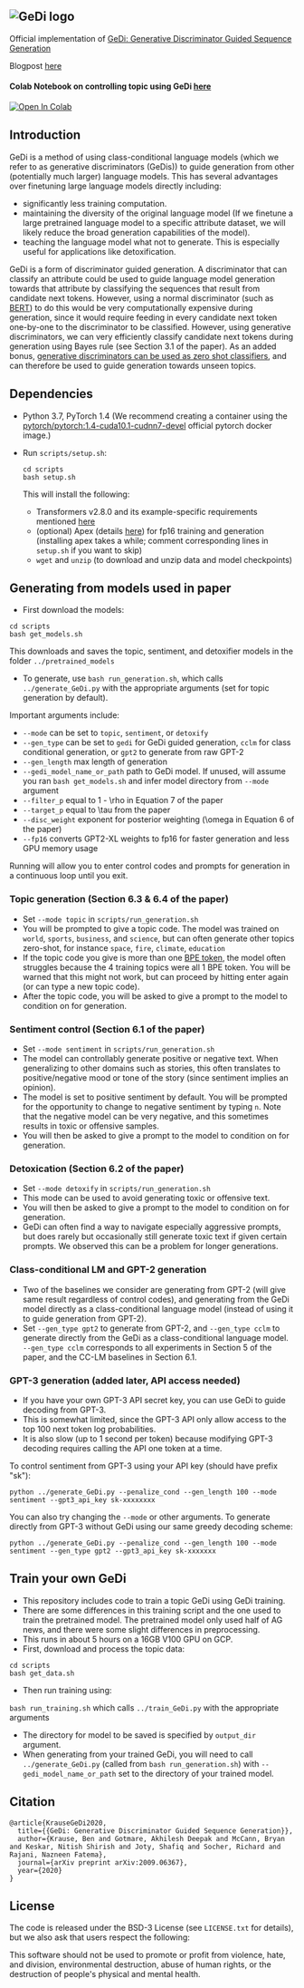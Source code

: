 


![GeDi logo](https://github.com/salesforce/GeDi/blob/master/gedi_logo_small.png)
--------------------------------------------------------------------------------

Official implementation of [GeDi: Generative Discriminator Guided Sequence Generation](https://arxiv.org/abs/2009.06367)

Blogpost [here](https://blog.einstein.ai/gedi/)


#### Colab Notebook on controlling topic using GeDi [here](https://colab.research.google.com/github/salesforce/GeDi/blob/master/GeDi_guided_GPT_2_XL.ipynb)     

[![Open In Colab](https://colab.research.google.com/assets/colab-badge.svg)](https://colab.research.google.com/github/salesforce/GeDi/blob/master/GeDi_guided_GPT_2_XL.ipynb)

## Introduction

GeDi is a method of using class-conditional language models (which we refer to as generative discriminators (GeDis)) to guide generation from other (potentially much larger) language models. This has several advantages over finetuning large language models directly including:

* significantly less training computation.
* maintaining the diversity of the original language model (If we finetune a large pretrained language model to a specific attribute dataset, we will likely reduce the broad generation capabilities of the model).
* teaching the language model what not to generate. This is especially useful for applications like detoxification.


GeDi is a form of discriminator guided generation. A discriminator that can classify an attribute could be used to guide language model generation towards that attribute by classifying the sequences that result from candidate next tokens. However, using a normal discriminator (such as [BERT](https://arxiv.org/abs/1810.04805)) to do this would be very computationally expensive during generation, since it would require feeding in every candidate next token one-by-one to the discriminator to be classified. However, using generative discriminators, we can very efficiently classify candidate next tokens during generation using Bayes rule (see Section 3.1 of the paper). As an added bonus, [generative discriminators can be used as zero shot classifiers](https://arxiv.org/abs/1703.01898), and can therefore be used to guide generation towards unseen topics.


## Dependencies

- Python 3.7, PyTorch 1.4
(We recommend creating a container using the [pytorch/pytorch:1.4-cuda10.1-cudnn7-devel](https://hub.docker.com/layers/pytorch/pytorch/1.4-cuda10.1-cudnn7-devel/images/sha256-c612782acc39256aac0637d58d297644066c62f6f84f0b88cfdc335bb25d0d22?context=explore) official pytorch docker image.)
- Run `scripts/setup.sh`:
  ```
  cd scripts
  bash setup.sh
  ```
  This will install the following:

  - Transformers v2.8.0 and its example-specific requirements mentioned [here](https://github.com/huggingface/transformers/tree/master/examples#important-note)
  - (optional) Apex (details [here](https://github.com/NVIDIA/apex#linux)) for fp16 training and generation (installing apex takes a while; comment corresponding lines in `setup.sh` if you want to skip)
  - `wget` and `unzip` (to download and unzip data and model checkpoints)

## Generating from models used in paper
- First download the models:
```
cd scripts
bash get_models.sh
```
This downloads and saves the topic, sentiment, and detoxifier models in the folder `../pretrained_models`

- To generate, use `bash run_generation.sh`, which calls `../generate_GeDi.py` with the appropriate arguments (set for topic generation by default).

Important arguments include:

* `--mode` can be set to `topic`, `sentiment`, or `detoxify`
* `--gen_type` can be set to `gedi` for GeDi guided generation, `cclm` for class conditional generation, or `gpt2` to generate from raw GPT-2
* `--gen_length` max length of generation
* `--gedi_model_name_or_path` path to GeDi model. If unused, will assume you ran `bash get_models.sh` and infer model directory from `--mode` argument
* `--filter_p` equal to 1 - \rho in Equation 7 of the paper
* `--target_p` equal to \tau from the paper
* `--disc_weight` exponent for posterior weighting (\omega in Equation 6 of the paper)
* `--fp16` converts GPT2-XL weights to fp16 for faster generation and less GPU memory usage

Running will allow you to enter control codes and prompts for generation in a continuous loop until you exit.

### Topic generation (Section 6.3 & 6.4 of the paper)
- Set `--mode topic` in `scripts/run_generation.sh`
- You will be prompted to give a topic code. The model was trained on `world`, `sports`, `business`, and `science`, but can often generate other topics zero-shot, for instance `space`, `fire`, `climate`, `education`
- If the topic code you give is more than one [BPE token](https://arxiv.org/abs/1508.07909), the model often struggles because the 4 training topics were all 1 BPE token. You will be warned that this might not work, but can proceed by hitting enter again (or can type a new topic code).
- After the topic code, you will be asked to give a prompt to the model to condition on for generation.

### Sentiment control (Section 6.1 of the paper)
- Set `--mode sentiment` in `scripts/run_generation.sh`
- The model can controllably generate positive or negative text. When generalizing to other domains such as stories, this often translates to positive/negative mood or tone of the story (since sentiment implies an opinion).
- The model is set to positive sentiment by default. You will be prompted for the opportunity to change to negative sentiment by typing `n`. Note that the negative model can be very negative, and this sometimes results in toxic or offensive samples.
- You will then be asked to give a prompt to the model to condition on for generation.

### Detoxication (Section 6.2 of the paper)
- Set `--mode detoxify` in `scripts/run_generation.sh`
- This mode can be used to avoid generating toxic or offensive text.
- You will then be asked to give a prompt to the model to condition on for generation.
- GeDi can often find a way to navigate especially aggressive prompts, but does rarely but occasionally still generate toxic text if given certain prompts. We observed this can be a problem for longer generations.

### Class-conditional LM and GPT-2 generation
- Two of the baselines we consider are generating from GPT-2 (will give same result regardless of control codes), and generating from the GeDi model directly as a class-conditional language model (instead of using it to guide generation from GPT-2).
- Set `--gen_type gpt2` to generate from GPT-2, and `--gen_type cclm` to generate directly from the GeDi as a class-conditional language model. `--gen_type cclm` corresponds to all experiments in Section 5 of the paper, and the CC-LM baselines in Section 6.1.

### GPT-3 generation (added later, API access needed)
- If you have your own GPT-3 API secret key, you can use GeDi to guide decoding from GPT-3.
- This is somewhat limited, since the GPT-3 API only allow access to the top 100 next token log probabilities.
- It is also slow (up to 1 second per token) because modifying GPT-3 decoding requires calling the API one token at a time.

To control sentiment from GPT-3 using your API key (should have prefix "sk"):

`python ../generate_GeDi.py --penalize_cond --gen_length 100 --mode sentiment --gpt3_api_key sk-xxxxxxxx`

You can also try changing the `--mode` or other arguments. To generate directly from GPT-3 without GeDi using our same greedy decoding scheme:

`python ../generate_GeDi.py --penalize_cond --gen_length 100 --mode sentiment --gen_type gpt2 --gpt3_api_key sk-xxxxxxx`


## Train your own GeDi

- This repository includes code to train a topic GeDi using GeDi training.
- There are some differences in this training script and the one used to train the pretrained model. The pretrained model only used half of AG news, and there were some slight differences in preprocessing.
- This runs in about 5 hours on a 16GB V100 GPU on GCP.
- First, download and process the topic data:

```
cd scripts
bash get_data.sh
```

- Then run training using:

`bash run_training.sh` which calls `../train_GeDi.py` with the appropriate arguments

- The directory for model to be saved is specified by `output_dir` argument.
- When generating from your trained GeDi, you will need to call `../generate_GeDi.py` (called from `bash run_generation.sh`) with `--gedi_model_name_or_path` set to the directory of your trained model.

## Citation
```
@article{KrauseGeDi2020,
  title={{GeDi: Generative Discriminator Guided Sequence Generation}},
  author={Krause, Ben and Gotmare, Akhilesh Deepak and McCann, Bryan and Keskar, Nitish Shirish and Joty, Shafiq and Socher, Richard and Rajani, Nazneen Fatema},
  journal={arXiv preprint arXiv:2009.06367},
  year={2020}
}
```

## License
The code is released under the BSD-3 License (see `LICENSE.txt` for details), but we also ask that users respect the following:

This software should not be used to promote or profit from violence, hate, and division, environmental destruction, abuse of human rights, or the destruction of people's physical and mental health.
